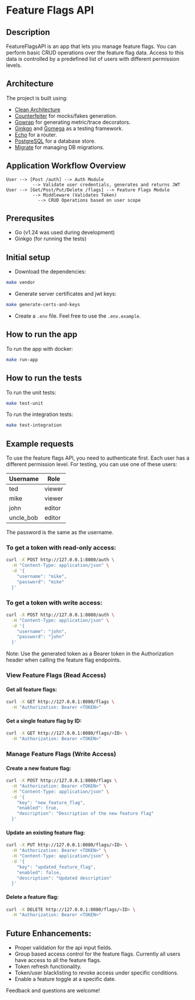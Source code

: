# Feature Flags API

## Description
FeatureFlagsAPI is an app that lets you manage feature flags. You can perform basic CRUD operations over the feature flag data. Access to this data is controlled by a predefined list of users with different permission levels.

## Architecture
The project is built using:
- [Clean Architecture](https://blog.cleancoder.com/uncle-bob/2012/08/13/the-clean-architecture.html)
- [Counterfeiter](https://github.com/maxbrunsfeld/counterfeiter) for mocks/fakes generation.
- [Gowrap](https://github.com/hexdigest/gowrap) for generating metric/trace decorators.
- [Ginkgo](https://onsi.github.io/ginkgo/) and [Gomega](https://onsi.github.io/gomega/) as a testing framework. 
- [Echo](https://echo.labstack.com) for a router.
- [PostgreSQL](https://www.postgresql.org) for a database store.
- [Migrate](https://github.com/golang-migrate/migrate/) for managing DB migrations.

## Application Workflow Overview
```
User --> [Post /auth] --> Auth Module
          --> Validate user credentials, generates and returns JWT
User --> [Get/Post/Put/Delete /flags] --> Feature Flags Module
          --> Middleware (Validates Token)
            --> CRUD Operations based on user scope
```

## Prerequsites
- Go (v1.24 was used during development)
- Ginkgo (for running the tests)


## Initial setup
- Download the dependencies:
```bash
make vendor
```
- Generate server certificates and jwt keys:
```bash
make generate-certs-and-keys
```
- Create a `.env` file. Feel free to use the `.env.example`.

## How to run the app
To run the app with docker:
```bash
make run-app
```

## How to run the tests
To run the unit tests:

```bash
make test-unit
```

To run the integration tests:

```bash
make test-integration
```

## Example requests
To use the feature flags API, you need to authenticate first.
Each user has a different permission level. For testing, you can use one of these users:

| Username   | Role   |
| ---------- | ------ |
| ted        | viewer |
| mike       | viewer |
| john       | editor |
| uncle_bob  | editor |

The password is the same as the username.

### To get a token with read-only access:
```bash
curl -X POST http://127.0.0.1:8080/auth \
  -H "Content-Type: application/json" \
  -d '{
    "username": "mike",
    "password": "mike"
  }'
```

### To get a token with write access:
```bash
curl -X POST http://127.0.0.1:8080/auth \
  -H "Content-Type: application/json" \
  -d '{
    "username": "john",
    "password": "john"
  }'
```

Note: Use the generated token as a Bearer token in the Authorization header when calling the feature flag endpoints.

### View Feature Flags (Read Access)

#### Get all feature flags:
```bash
curl -X GET http://127.0.0.1:8080/flags \
  -H "Authorization: Bearer <TOKEN>"
```

#### Get a single feature flag by ID:
```bash
curl -X GET http://127.0.0.1:8080/flags/<ID> \
  -H "Authorization: Bearer <TOKEN>"
```

### Manage Feature Flags (Write Access)

#### Create a new feature flag:
```bash
curl -X POST http://127.0.0.1:8080/flags \
  -H "Authorization: Bearer <TOKEN>" \
  -H "Content-Type: application/json" \
  -d '{
    "key": "new_feature_flag",
    "enabled": true,
    "description": "Description of the new feature flag"
  }'
```

#### Update an existing feature flag:
```bash
curl -X PUT http://127.0.0.1:8080/flags/<ID> \
  -H "Authorization: Bearer <TOKEN>" \
  -H "Content-Type: application/json" \
  -d '{
    "key": "updated_feature_flag",
    "enabled": false,
    "description": "Updated description"
  }'
```

#### Delete a feature flag:
```bash
curl -X DELETE http://127.0.0.1:8080/flags/<ID> \
  -H "Authorization: Bearer <TOKEN>"
```

## Future Enhancements:
- Proper validation for the api input fields.
- Group based access control for the feature flags. Currently all users have access to all the feature flags.
- Token refresh functionality.
- Token/user blacklisting to revoke access under specific conditions.
- Enable a feature toggle at a specific date.

Feedback and questions are welcome!